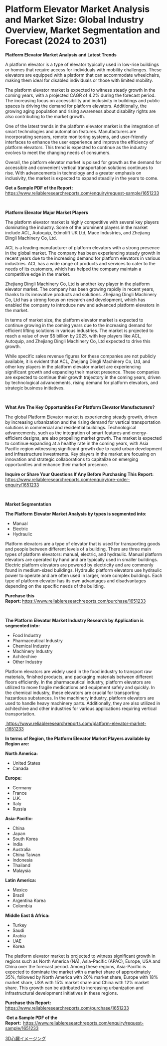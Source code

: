 <p><h1>Platform Elevator Market Analysis and Market Size: Global Industry Overview, Market Segmentation and Forecast (2024 to 2031)</h1></p><p><strong>Platform Elevator Market Analysis and Latest Trends</strong></p>
<p><p>A platform elevator is a type of elevator typically used in low-rise buildings or homes that require access for individuals with mobility challenges. These elevators are equipped with a platform that can accommodate wheelchairs, making them ideal for disabled individuals or those with limited mobility.</p><p>The platform elevator market is expected to witness steady growth in the coming years, with a projected CAGR of 4.2% during the forecast period. The increasing focus on accessibility and inclusivity in buildings and public spaces is driving the demand for platform elevators. Additionally, the growing aging population and rising awareness about disability rights are also contributing to the market growth.</p><p>One of the latest trends in the platform elevator market is the integration of smart technologies and automation features. Manufacturers are incorporating sensors, remote monitoring systems, and user-friendly interfaces to enhance the user experience and improve the efficiency of platform elevators. This trend is expected to continue as the industry evolves to meet the changing needs of consumers.</p><p>Overall, the platform elevator market is poised for growth as the demand for accessible and convenient vertical transportation solutions continues to rise. With advancements in technology and a greater emphasis on inclusivity, the market is expected to expand steadily in the years to come.</p></p>
<p><strong>Get a Sample PDF of the Report:&nbsp;</strong> <a href="https://www.reliableresearchreports.com/enquiry/request-sample/1651233">https://www.reliableresearchreports.com/enquiry/request-sample/1651233</a></p>
<p>&nbsp;</p>
<p><strong>Platform Elevator Major Market Players</strong></p>
<p><p>The platform elevator market is highly competitive with several key players dominating the industry. Some of the prominent players in the market include ACL, Autoquip, Edmolift UK Ltd, Mace Industries, and Zhejiang Dingli Machinery Co, Ltd.</p><p>ACL is a leading manufacturer of platform elevators with a strong presence in the global market. The company has been experiencing steady growth in recent years due to the increasing demand for platform elevators in various industries. ACL has a wide range of products and services to cater to the needs of its customers, which has helped the company maintain a competitive edge in the market.</p><p>Zhejiang Dingli Machinery Co, Ltd is another key player in the platform elevator market. The company has been growing rapidly in recent years, thanks to its innovative products and solutions. Zhejiang Dingli Machinery Co, Ltd has a strong focus on research and development, which has enabled the company to introduce new and advanced platform elevators in the market.</p><p>In terms of market size, the platform elevator market is expected to continue growing in the coming years due to the increasing demand for efficient lifting solutions in various industries. The market is projected to reach a value of over $5 billion by 2025, with key players like ACL, Autoquip, and Zhejiang Dingli Machinery Co, Ltd expected to drive this growth.</p><p>While specific sales revenue figures for these companies are not publicly available, it is evident that ACL, Zhejiang Dingli Machinery Co, Ltd, and other key players in the platform elevator market are experiencing significant growth and expanding their market presence. These companies are expected to continue their growth trajectory in the coming years, driven by technological advancements, rising demand for platform elevators, and strategic business initiatives.</p></p>
<p>&nbsp;</p>
<p><strong>What Are The Key Opportunities For Platform Elevator Manufacturers?</strong></p>
<p><p>The global Platform Elevator market is experiencing steady growth, driven by increasing urbanization and the rising demand for vertical transportation solutions in commercial and residential buildings. Technological advancements, such as the integration of smart features and energy-efficient designs, are also propelling market growth. The market is expected to continue expanding at a healthy rate in the coming years, with Asia Pacific region witnessing significant growth due to rapid urban development and infrastructure investments. Key players in the market are focusing on innovation and strategic collaborations to capitalize on emerging opportunities and enhance their market presence.</p></p>
<p><strong>Inquire or Share Your Questions If Any Before Purchasing This Report:</strong> <a href="https://www.reliableresearchreports.com/enquiry/pre-order-enquiry/1651233">https://www.reliableresearchreports.com/enquiry/pre-order-enquiry/1651233</a></p>
<p>&nbsp;</p>
<p><strong>Market Segmentation</strong></p>
<p><strong>The Platform Elevator Market Analysis by types is segmented into:</strong></p>
<p><ul><li>Manual</li><li>Electric</li><li>Hydraulic</li></ul></p>
<p><p>Platform elevators are a type of elevator that is used for transporting goods and people between different levels of a building. There are three main types of platform elevators: manual, electric, and hydraulic. Manual platform elevators are operated by hand and are typically used in smaller buildings. Electric platform elevators are powered by electricity and are commonly found in medium-sized buildings. Hydraulic platform elevators use hydraulic power to operate and are often used in larger, more complex buildings. Each type of platform elevator has its own advantages and disadvantages depending on the specific needs of the building.</p></p>
<p><strong>Purchase this Report:&nbsp;</strong><a href="https://www.reliableresearchreports.com/purchase/1651233">https://www.reliableresearchreports.com/purchase/1651233</a></p>
<p>&nbsp;</p>
<p><strong>The Platform Elevator Market Industry Research by Application is segmented into:</strong></p>
<p><ul><li>Food Industry</li><li>Pharmaceutical Industry</li><li>Chemical Industry</li><li>Machinery Industry</li><li>Achitechive</li><li>Other Industry</li></ul></p>
<p><p>Platform elevators are widely used in the food industry to transport raw materials, finished products, and packaging materials between different floors efficiently. In the pharmaceutical industry, platform elevators are utilized to move fragile medications and equipment safely and quickly. In the chemical industry, these elevators are crucial for transporting hazardous substances. In the machinery industry, platform elevators are used to handle heavy machinery parts. Additionally, they are also utilized in achitechive and other industries for various applications requiring vertical transportation.</p></p>
<p><a href="https://www.reliableresearchreports.com/platform-elevator-market-r1651233">&nbsp;https://www.reliableresearchreports.com/platform-elevator-market-r1651233</a></p>
<p><strong>In terms of Region, the Platform Elevator Market Players available by Region are:</strong></p>
<p>
    <p> <strong> North America: </strong>
        <ul>
            <li>United States</li>
            <li>Canada</li>
        </ul>
        </p> 
    <p> <strong> Europe: </strong>
        <ul>
            <li>Germany</li>
            <li>France</li>
            <li>U.K.</li>
            <li>Italy</li>
            <li>Russia</li>
        </ul>
        </p> 
    <p> <strong> Asia-Pacific: </strong>
        <ul>
            <li>China</li>
            <li>Japan</li>
            <li>South Korea</li>
            <li>India</li>
            <li>Australia</li>
            <li>China Taiwan</li>
            <li>Indonesia</li>
            <li>Thailand</li>
            <li>Malaysia</li>
        </ul>
        </p> 
    <p> <strong> Latin America: </strong>
        <ul>
            <li>Mexico</li>
            <li>Brazil</li>
            <li>Argentina Korea</li>
            <li>Colombia</li>
        </ul>
        </p> 
    <p> <strong> Middle East & Africa: </strong>
        <ul>
            <li>Turkey</li>
            <li>Saudi</li>
            <li>Arabia</li>
            <li>UAE</li>
            <li>Korea</li>
        </ul>
    </p>
    </p>
<p><p>The platform elevator market is projected to witness significant growth in regions such as North America (NA), Asia-Pacific (APAC), Europe, USA and China over the forecast period. Among these regions, Asia-Pacific is expected to dominate the market with a market share of approximately 35%, followed by North America with 20% market share, Europe with 18% market share, USA with 15% market share and China with 12% market share. This growth can be attributed to increasing urbanization and infrastructural development initiatives in these regions.</p></p>
<p><strong>Purchase this Report: </strong><a href="https://www.reliableresearchreports.com/purchase/1651233">https://www.reliableresearchreports.com/purchase/1651233</a></p>
<p>&nbsp;<strong>Get a Sample PDF of the Report:&nbsp;&nbsp;</strong><a href="https://www.reliableresearchreports.com/enquiry/request-sample/1651233">https://www.reliableresearchreports.com/enquiry/request-sample/1651233</a></p>
<p><strong></strong></p>
<p><p><a href="https://medium.com/@alexsania91/3d%E5%BF%83%E8%87%93%E3%82%A4%E3%83%A1%E3%83%BC%E3%82%B8%E3%83%B3%E3%82%B0%E5%B8%82%E5%A0%B4-2031%E5%B9%B4%E3%81%BE%E3%81%A7%E3%81%AE%E6%88%90%E5%8A%9F%E3%81%97%E3%81%9F%E3%83%93%E3%82%B8%E3%83%8D%E3%82%B9%E6%88%A6%E7%95%A5%E3%81%AE%E9%8D%B5%E3%82%92%E4%BA%88%E6%B8%AC-711238491d30">3D心臓イメージング</a></p></p>